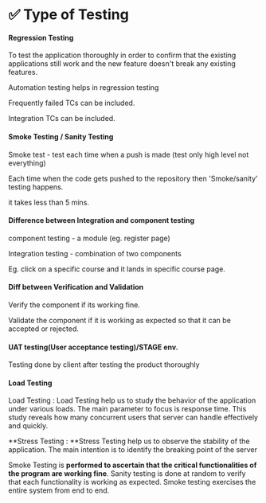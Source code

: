 # ✅ Type of Testing

#### Regression Testing

To test the application thoroughly in order to confirm that the existing applications still work and the new feature doesn't break any existing features.

Automation testing helps in regression testing

Frequently failed TCs can be included.

Integration TCs can be included.

#### Smoke Testing / Sanity Testing

Smoke test - test each time when a push is made (test only high level not everything)

Each time when the code gets pushed to the repository then 'Smoke/sanity' testing happens.

it takes less than 5 mins.

#### Difference between Integration and component testing

component testing - a module (eg. register page)

Integration testing - combination of two components

Eg. click on a specific course and it lands in specific course page.

#### Diff between Verification and Validation

Verify the component if its working fine.

Validate the component if it is working as expected so that it can be accepted or rejected.

#### UAT testing(User acceptance testing)/STAGE env.

Testing done by client after testing the product thoroughly&#x20;

#### Load Testing&#x20;

Load Testing : Load Testing help us to study the behavior of the application under various loads. The main parameter to focus is response time. This study reveals how many concurrent users that server can handle effectively and quickly.

**Stress Testing : **Stress Testing help us to observe the stability of the application. The main intention is to identify the breaking point of the server

Smoke Testing is **performed to ascertain that the critical functionalities of the program are working fine**. Sanity testing is done at random to verify that each functionality is working as expected. Smoke testing exercises the entire system from end to end.



